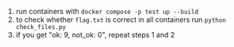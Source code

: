 

1. run containers with `docker compose -p test up --build`
2. to check whether `flag.txt` is correct in all containers run `python check_files.py`
3. if you get "ok: 9, not_ok: 0", repeat steps 1 and 2
